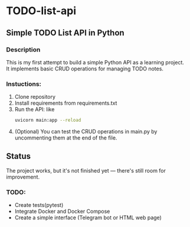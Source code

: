 # TODO-list-api
## Simple TODO List API in Python
### Description
This is my first attempt to build a simple Python API as a learning project.  
It implements basic CRUD operations for managing TODO notes.

### Instuctions:
1. Clone repository 
2. Install requirements from requirements.txt
3. Run the API: like
   ```bash
   uvicorn main:app --reload
4. (Optional) You can test the CRUD operations in main.py by uncommenting them at the end of the file.
  

## Status
The project works, but it's not finished yet — there's still room for improvement.
### TODO:
  * Create tests(pytest)
  * Integrate Docker and Docker Compose  
  * Create a simple interface (Telegram bot or HTML web page)
